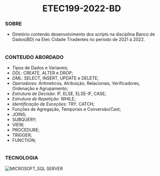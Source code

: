 <h1 align=center>ETEC199-2022-BD</h1>

### SOBRE

- Diretório contendo desenvolvimento dos scripts na disciplina Banco de Dados(BD) na Etec Cidade Tiradentes no periodo de 2021 á 2022.

#
### CONTEUDO ABORDADO

- Tipos de Dados e Variaveis;
- *DDL*: CREATE, ALTER e DROP;
- *DML*: SELECT, INSERT, UPDATE e DELETE;
- *Operadores*: Aritmeticos, Atribuição, Relacionais, Verificadores, Ordenação e Agrupamento;
- *Estrutura de Decisão*: IF, ELSE, ELSE-IF, CASE;
- *Estrutura de Repetição*: WHILE;
- *Identificação de Exceções*: TRY, CATCH;
- Funções de Agregação, Temporais e Conversão/Cast;
- JOINS;
- SUBQUERY;
- VIEW;
- PROCEDURE;
- TRIGGER;
- FUNCTION;

#
### TECNOLOGIA
![MICROSOFT_SQL SERVER](https://img.shields.io/badge/sql_server-0D1117?style=for-the-badge&logo=microsoft-sql-server&labelColor=0D1117)&nbsp;
